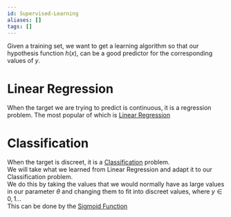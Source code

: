 ```yaml
---
id: Supervised-Learning
aliases: []
tags: []
---
```


Given a training set, we want to get a learning algorithm so that our hypothesis function $h(x)$, 
can be a good predictor for the corresponding values of $y$. 

# Linear Regression
When the target we are trying to predict is continuous, it is a regression problem. 
The most popular of which is [Linear Regression](./LinearRegression) 

# Classification
When the target is discreet, it is a [Classification](./Classification) problem.   
We will take what we learned from Linear Regression and adapt it to our Classification problem.  
We do this by taking the values that we would normally have as large values in our parameter $\theta$ and changing them to fit into discreet values, where $y \in {0,1 ...}$  
This can be done by the [Sigmoid Function](./Sigmoid-Function) 



